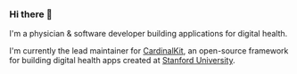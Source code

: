 ### Hi there 👋

I'm a physician & software developer building applications for digital health.

I'm currently the lead maintainer for [CardinalKit](https://github.com/cardinalkit), an open-source framework for building digital health apps created at [Stanford University](https://biodesign.stanford.edu).

<!--
**vishnuravi/vishnuravi** is a ✨ _special_ ✨ repository because its `README.md` (this file) appears on your GitHub profile.

Here are some ideas to get you started:

- 🔭 I’m currently working on ...
- 🌱 I’m currently learning ...
- 👯 I’m looking to collaborate on ...
- 🤔 I’m looking for help with ...
- 💬 Ask me about ...
- 📫 How to reach me: ...
- 😄 Pronouns: ...
- ⚡ Fun fact: ...
-->
